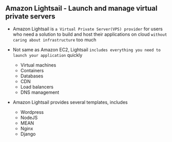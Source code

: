 ## Amazon Lightsail - Launch and manage virtual private servers

- Amazon Lightsail is `a Virtual Private Server(VPS) provider` for users who need a solution to build and host their applications on cloud `without caring about infrastructure` too much

- Not same as Amazon EC2, Lightsail `includes everything you need to launch your application` quickly

  - Virtual machines
  - Containers
  - Databases
  - CDN
  - Load balancers
  - DNS management

- Amazon Lightsail provides several templates, includes

  - Wordpress
  - NodeJS
  - MEAN
  - Nginx
  - Django
